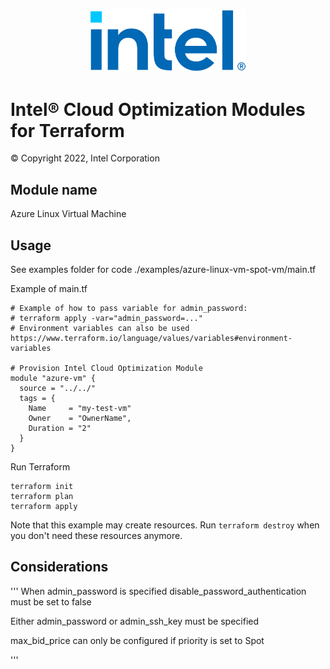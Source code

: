 
<p align="center">
  <img src="./images/logo-classicblue-800px.png" alt="Intel Logo" width="250"/>
</p>

# Intel® Cloud Optimization Modules for Terraform

© Copyright 2022, Intel Corporation

## Module name
Azure Linux Virtual Machine

## Usage

See examples folder for code ./examples/azure-linux-vm-spot-vm/main.tf

Example of main.tf

```hcl
# Example of how to pass variable for admin_password:
# terraform apply -var="admin_password=..."
# Environment variables can also be used https://www.terraform.io/language/values/variables#environment-variables

# Provision Intel Cloud Optimization Module
module "azure-vm" {
  source = "../../"
  tags = {
    Name     = "my-test-vm"
    Owner    = "OwnerName",
    Duration = "2"
  }
}

```

Run Terraform

```hcl
terraform init  
terraform plan
terraform apply

```

Note that this example may create resources. Run `terraform destroy` when you don't need these resources anymore.

## Considerations  

'''
When admin_password is specified disable_password_authentication must be set to false

Either admin_password or admin_ssh_key must be specified

max_bid_price can only be configured if priority is set to Spot



'''